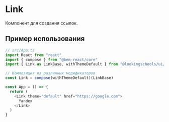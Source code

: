 # Link

Компонент для создания ссылок.

## Пример использования

```js
// src/App.ts
import React from "react"
import { compose } from "@bem-react/core"
import { Link as LinkBase, withThemeDefault } from "@lookingschools/ui/Link"

// Композиция из различных модификаторов
const Link = compose(withThemeDefault)(LinkBase)

const App = () => {
  return (
    <Link theme="default" href="https://google.com">
      Yandex
    </Link>
  )
}
```
